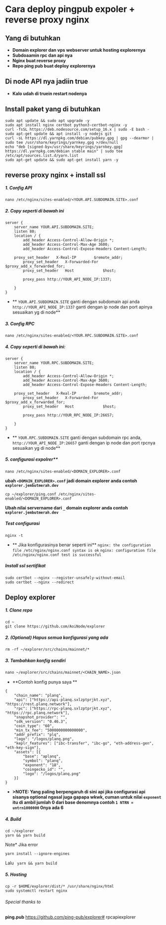 # Cara deploy pingpub expoler + reverse proxy nginx
## Yang di butuhkan
- **Domain explorer dan vps webserver untuk hosting explorernya**
- **Subdoaamin rpc dan api nya**
- **Nginx buat reverse proxy**
- **Repo ping pub buat deploy explorernya**

## Di node API nya jadiin true
- **Kalo udah di truein restart nodenya**
## Install paket yang di butuhkan
```
sudo apt update && sudo apt upgrade -y
sudo apt install nginx certbot python3-certbot-nginx -y
curl -fsSL https://deb.nodesource.com/setup_16.x | sudo -E bash -
sudo apt-get update && apt install -y nodejs git
curl -sL https://dl.yarnpkg.com/debian/pubkey.gpg | gpg --dearmor | sudo tee /usr/share/keyrings/yarnkey.gpg >/dev/null
echo "deb [signed-by=/usr/share/keyrings/yarnkey.gpg] https://dl.yarnpkg.com/debian stable main" | sudo tee /etc/apt/sources.list.d/yarn.list
sudo apt-get update && sudo apt-get install yarn -y

```
## reverse proxy nginx + install ssl
##### 1. Config API
```
nano /etc/nginx/sites-enabled/<YOUR.API.SUBDOMAIN.SITE>.conf
```
##### 2. Copy seperti di bawah ini
```
server {
    server_name YOUR.API.SUBDOMAIN.SITE;
    listen 80;
    location / {
        add_header Access-Control-Allow-Origin *;
        add_header Access-Control-Max-Age 3600;
        add_header Access-Control-Expose-Headers Content-Length;

	proxy_set_header   X-Real-IP        $remote_addr;
        proxy_set_header   X-Forwarded-For  $proxy_add_x_forwarded_for;
        proxy_set_header   Host             $host;

        proxy_pass http://YOUR_API_NODE_IP:1337;

    }
}

```
- ** `YOUR.API.SUBDOMAIN.SITE` ganti dengan subdomain api anda `http://YOUR_API_NODE_IP:1337` ganti dengan ip node dan port apinya sesuaikan yg di node**
##### 3. Config RPC
```
nano /etc/nginx/sites-enabled/<YOUR.RPC.SUBDOMAIN.SITE>.conf
```
##### 4. Copy seperti di bawah ini:
```
server {
    server_name YOUR.RPC.SUBDOMAIN.SITE;
    listen 80;
    location / {
        add_header Access-Control-Allow-Origin *;
        add_header Access-Control-Max-Age 3600;
        add_header Access-Control-Expose-Headers Content-Length;

	proxy_set_header   X-Real-IP        $remote_addr;
        proxy_set_header   X-Forwarded-For  $proxy_add_x_forwarded_for;
        proxy_set_header   Host             $host;

        proxy_pass http://YOUR_RPC_NODE_IP:26657;

    }
}

```
- ** `YOUR.RPC.SUBDOMAIN.SITE` ganti dengan subdomain rpc anda, `http://YOUR_API_NODE_IP:26657` ganti dengan ip node dan port rpcnya sesuaikan yg di node**
##### 5. configurasi expolrer**

```
nano /etc/nginx/sites-enabled/<DOMAIN_EXPLORER>.conf
```

**ubah `<DOMAIN_EXPLORER>.conf` jadi domain explorer anda contoh `explorer.jembutmerah.dev`**

```
cp ~/explorer/ping.conf /etc/nginx/sites-enabled/<DOMAIN_EXPLORER>.conf
```

**Ubah nilai servername dari `_` domain explorer anda contoh `explorer.jembutmerah.dev`**
##### Test configurasi
```
nginx -t 
```
- ** Jika konfigurasinya benar seperti ini**
`nginx: the configuration file /etc/nginx/nginx.conf syntax is ok`
`nginx: configuration file /etc/nginx/nginx.conf test is successful`
##### Install ssl sertifikat
```
sudo certbot --nginx --register-unsafely-without-email
sudo certbot --nginx --redirect

```

## Deploy explorer 
##### 1. Clone repo
```
cd ~
git clone https://github.com/AoiNode/explorer

```
##### 2. (Optional) Hapus semua konfigurasi yang ada
```
rm -rf ~/explorer/src/chains/mainnet/*

```
##### 3. Tambahkan konfig sendiri
```7
nano ~/explorer/src/chains/mainnet/<CHAIN_NAME>.json
```
- **Contoh konfig punya saya **
```
{
    "chain_name": "planq",
    "api": ["https://api-planq.sxlzptprjkt.xyz", "https://rest.planq.network"],
    "rpc": ["https://rpc-planq.sxlzptprjkt.xyz", "https://rpc.planq.network"],
    "snapshot_provider": "",
    "sdk_version": "0.46.3",
    "coin_type": "60",
    "min_tx_fee": "5000000000000000",
    "addr_prefix": "plq",
    "logo": "/logos/planq.png",
    "keplr_features": ["ibc-transfer", "ibc-go", "eth-address-gen", "eth-key-sign"],
    "assets": [{
        "base": "aplanq",
        "symbol": "planq",
        "exponent": "18",
        "coingecko_id": "",
        "logo": "/logos/planq.png"
    }]
}
```
- **>NOTE: Yang paling berpengaruh di sini api jika configurasi api sisanya optional ngasal juga gapapa wkwk, cuman untuk nilai `exponent` itu di ambil jumlah 0 dari base denomnya contoh `1 NTRN = untrn1000000` 0nya ada 6** 
##### 4. Build
```
cd ~/explorer
yarn && yarn build

```
Note* Jika error
```
yarn install --ignore-engines
```
Lalu
``` yarn && yarn build```
##### 5. Hosting
```
cp -r $HOME/explorer/dist/* /usr/share/nginx/html
sudo systemctl restart nginx

```
###### Special thanks to
**ping.pub** https://github.com/ping-pub/explorer# rpcapiexplorer
